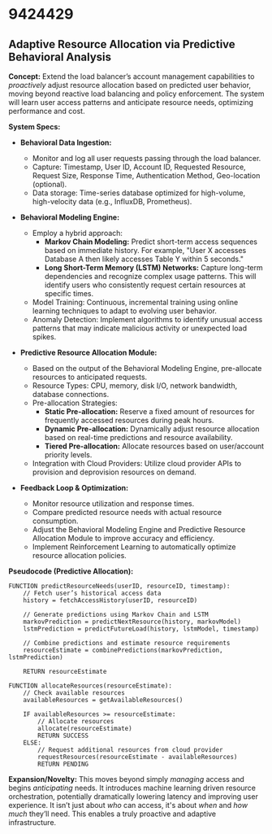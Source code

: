# 9424429

## Adaptive Resource Allocation via Predictive Behavioral Analysis

**Concept:** Extend the load balancer’s account management capabilities to *proactively* adjust resource allocation based on predicted user behavior, moving beyond reactive load balancing and policy enforcement. The system will learn user access patterns and anticipate resource needs, optimizing performance and cost.

**System Specs:**

*   **Behavioral Data Ingestion:**
    *   Monitor and log all user requests passing through the load balancer.
    *   Capture: Timestamp, User ID, Account ID, Requested Resource, Request Size, Response Time, Authentication Method, Geo-location (optional).
    *   Data storage: Time-series database optimized for high-volume, high-velocity data (e.g., InfluxDB, Prometheus).

*   **Behavioral Modeling Engine:**
    *   Employ a hybrid approach:
        *   **Markov Chain Modeling:** Predict short-term access sequences based on immediate history. For example, "User X accesses Database A then likely accesses Table Y within 5 seconds."
        *   **Long Short-Term Memory (LSTM) Networks:** Capture long-term dependencies and recognize complex usage patterns. This will identify users who consistently request certain resources at specific times.
    *   Model Training: Continuous, incremental training using online learning techniques to adapt to evolving user behavior.
    *   Anomaly Detection: Implement algorithms to identify unusual access patterns that may indicate malicious activity or unexpected load spikes.

*   **Predictive Resource Allocation Module:**
    *   Based on the output of the Behavioral Modeling Engine, pre-allocate resources to anticipated requests.
    *   Resource Types: CPU, memory, disk I/O, network bandwidth, database connections.
    *   Pre-allocation Strategies:
        *   **Static Pre-allocation:**  Reserve a fixed amount of resources for frequently accessed resources during peak hours.
        *   **Dynamic Pre-allocation:**  Dynamically adjust resource allocation based on real-time predictions and resource availability.
        *   **Tiered Pre-allocation:**  Allocate resources based on user/account priority levels.
    *   Integration with Cloud Providers: Utilize cloud provider APIs to provision and deprovision resources on demand.

*   **Feedback Loop & Optimization:**
    *   Monitor resource utilization and response times.
    *   Compare predicted resource needs with actual resource consumption.
    *   Adjust the Behavioral Modeling Engine and Predictive Resource Allocation Module to improve accuracy and efficiency.
    *   Implement Reinforcement Learning to automatically optimize resource allocation policies.

**Pseudocode (Predictive Allocation):**

```
FUNCTION predictResourceNeeds(userID, resourceID, timestamp):
    // Fetch user’s historical access data
    history = fetchAccessHistory(userID, resourceID)

    // Generate predictions using Markov Chain and LSTM
    markovPrediction = predictNextResource(history, markovModel)
    lstmPrediction = predictFutureLoad(history, lstmModel, timestamp)

    // Combine predictions and estimate resource requirements
    resourceEstimate = combinePredictions(markovPrediction, lstmPrediction)

    RETURN resourceEstimate

FUNCTION allocateResources(resourceEstimate):
    // Check available resources
    availableResources = getAvailableResources()

    IF availableResources >= resourceEstimate:
        // Allocate resources
        allocate(resourceEstimate)
        RETURN SUCCESS
    ELSE:
        // Request additional resources from cloud provider
        requestResources(resourceEstimate - availableResources)
        RETURN PENDING
```

**Expansion/Novelty:** This moves beyond simply *managing* access and begins *anticipating* needs.  It introduces machine learning driven resource orchestration, potentially dramatically lowering latency and improving user experience. It isn’t just about *who* can access, it's about *when* and *how much* they’ll need. This enables a truly proactive and adaptive infrastructure.